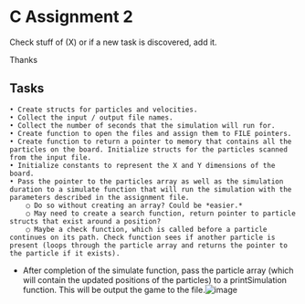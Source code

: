# C Assignment 2 #

Check stuff of (X) or if a new task is discovered, add it.

Thanks

## Tasks ##
	• Create structs for particles and velocities.
	• Collect the input / output file names.
	• Collect the number of seconds that the simulation will run for.
	• Create function to open the files and assign them to FILE pointers.
	• Create function to return a pointer to memory that contains all the particles on the board. Initialize structs for the particles scanned from the input file.
	• Initialize constants to represent the X and Y dimensions of the board.
	• Pass the pointer to the particles array as well as the simulation duration to a simulate function that will run the simulation with the parameters described in the assignment file.
		○ Do so without creating an array? Could be *easier.*
		○ May need to create a search function, return pointer to particle structs that exist around a position?
		○ Maybe a check function, which is called before a particle continues on its path. Check function sees if another particle is present (loops through the particle array and returns the pointer to the particle if it exists).
* After completion of the simulate function, pass the particle array (which will contain the updated positions of the particles) to a printSimulation function. This will be output the game to the file.![image](https://github.com/BetterLordWilliam/COMP2510_Assignment2/assets/144380736/8aa534e3-2934-42e0-9b18-714bb7343234)
